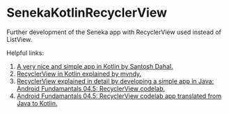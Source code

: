 # SenekaKotlinRecyclerView
Further development of the Seneka app with RecyclerView used instead of ListView.

Helpful links:
1. [A very nice and simple app in Kotlin by Santosh Dahal.](https://www.suntos.com.np/kotlin-android-sample-projects-with-source-code-in-android-studio/simple-recyclerview-android-example-in-kotlin-source-code.html)
2. [RecyclerView in Kotlin explained by mvndy.](https://medium.com/@hinchman_amanda/working-with-recyclerview-in-android-kotlin-84a62aef94ec)
3. [RecyclerView explained in detail by developing a simple app in Java: Android Fundamantals 04.5: RecyclerView codelab.](https://codelabs.developers.google.com/codelabs/android-training-create-recycler-view/index.html?index=..%2F..%2Fandroid-training#0)
4. [Android Fundamantals 04.5: RecyclerView codelab app translated from Java to Kotlin.](https://github.com/r426/RecyclerViewKotlin)
